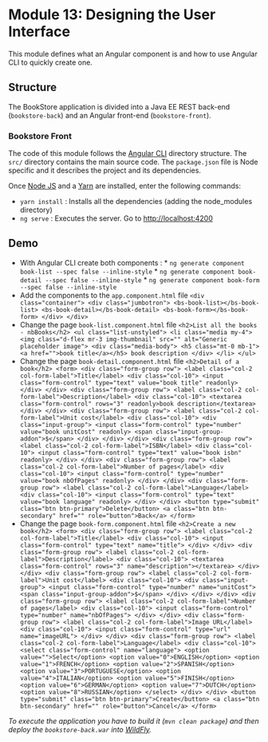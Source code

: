 # Module 13: Designing the User Interface

This module defines what an Angular component is and how to use Angular CLI to quickly create one.


## Structure 

The BookStore application is divided into a Java EE REST back-end (`bookstore-back`) and an Angular front-end (`bookstore-front`).


### Bookstore Front 

The code of this module follows the [Angular CLI](https://github.com/angular/angular-cli) directory structure. The `src/` directory contains the main source code. The `package.json` file is Node specific and it describes the project and its dependencies.

Once [Node JS](https://nodejs.org/en/) and a [Yarn](yarnpkg.com) are installed, enter the following commands:

* `yarn install`        : Installs all the dependencies (adding the node_modules directory)
* `ng serve`            : Executes the server. Go to [http://localhost:4200]()


## Demo 

* With Angular CLI create both components : * `ng generate component book-list --spec false --inline-style` * `ng generate component book-detail --spec false --inline-style` * `ng generate component book-form --spec false --inline-style`
* Add the components to the `app.component.html` file ``` <div class="container"> <div class="jumbotron"> <bs-book-list></bs-book-list> <bs-book-detail></bs-book-detail> <bs-book-form></bs-book-form> </div> </div> ```
* Change the page `book-list.component.html` file ``` <h2>List all the books - nbBooks</h2> <ul class="list-unstyled"> <li class="media my-4"> <img class="d-flex mr-3 img-thumbnail" src="" alt="Generic placeholder image"> <div class="media-body"> <h5 class="mt-0 mb-1"><a href="">book title</a></h5> book description </div> </li> </ul> ```
* Change the page `book-detail.component.html` file ``` <h2>Detail of a book</h2> <form> <div class="form-group row"> <label class="col-2 col-form-label">Title</label> <div class="col-10"> <input class="form-control" type="text" value="book title" readonly> </div> </div> <div class="form-group row"> <label class="col-2 col-form-label">Description</label> <div class="col-10"> <textarea class="form-control" rows="3" readonly>book description</textarea> </div> </div> <div class="form-group row"> <label class="col-2 col-form-label">Unit cost</label> <div class="col-10"> <div class="input-group"> <input class="form-control" type="number" value="book unitCost" readonly> <span class="input-group-addon">$</span> </div> </div> </div> <div class="form-group row"> <label class="col-2 col-form-label">ISBN</label> <div class="col-10"> <input class="form-control" type="text" value="book isbn" readonly> </div> </div> <div class="form-group row"> <label class="col-2 col-form-label">Number of pages</label> <div class="col-10"> <input class="form-control" type="number" value="book nbOfPages" readonly> </div> </div> <div class="form-group row"> <label class="col-2 col-form-label">Language</label> <div class="col-10"> <input class="form-control" type="text" value="book language" readonly> </div> </div> <button type="submit" class="btn btn-primary">Delete</button> <a class="btn btn-secondary" href="" role="button">Back</a> </form> ```
* Change the page `book-form.component.html` file ``` <h2>Create a new book</h2> <form> <div class="form-group row"> <label class="col-2 col-form-label">Title</label> <div class="col-10"> <input class="form-control" type="text" name="title"> </div> </div> <div class="form-group row"> <label class="col-2 col-form-label">Description</label> <div class="col-10"> <textarea class="form-control" rows="3" name="description"></textarea> </div> </div> <div class="form-group row"> <label class="col-2 col-form-label">Unit cost</label> <div class="col-10"> <div class="input-group"> <input class="form-control" type="number" name="unitCost"> <span class="input-group-addon">$</span> </div> </div> </div> <div class="form-group row"> <label class="col-2 col-form-label">Number of pages</label> <div class="col-10"> <input class="form-control" type="number" name="nbOfPages"> </div> </div> <div class="form-group row"> <label class="col-2 col-form-label">Image URL</label> <div class="col-10"> <input class="form-control" type="url" name="imageURL"> </div> </div> <div class="form-group row"> <label class="col-2 col-form-label">Language</label> <div class="col-10"> <select class="form-control" name="language"> <option value="">Select</option> <option value="0">ENGLISH</option> <option value="1">FRENCH</option> <option value="2">SPANISH</option> <option value="3">PORTUGUESE</option> <option value="4">ITALIAN</option> <option value="5">FINISH</option> <option value="6">GERMAN</option> <option value="7">DUTCH</option> <option value="8">RUSSIAN</option> </select> </div> </div> <button type="submit" class="btn btn-primary">Create</button> <a class="btn btn-secondary" href="" role="button">Cancel</a> </form> ```

*To execute the application you have to build it (`mvn clean package`) and then deploy the `bookstore-back.war` into [WildFly](https://wildfly.org).*
